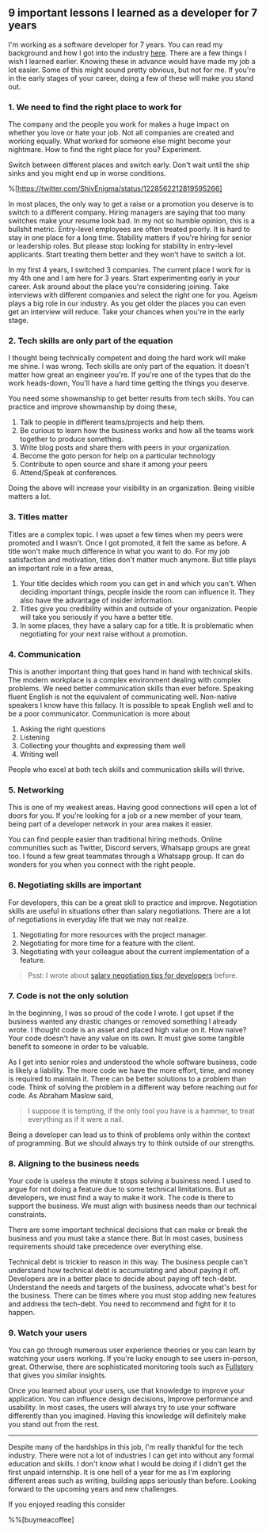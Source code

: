 ## 9 important lessons I learned as a developer for 7 years

I'm working as a software developer for 7 years. You can read my background and how I got into the industry [here](https://vikky.dev/college-degree).  There are a few things I wish I learned earlier. Knowing these in advance would have made my job a lot easier. Some of this might sound pretty obvious, but not for me. If you're in the early stages of your career, doing a few of these will make you stand out.

### 1. We need to find the right place to work for

The company and the people you work for makes a huge impact on whether you love or hate your job. Not all companies are created and working equally. What worked for someone else might become your nightmare. How to find the right place for you? Experiment.

Switch between different places and switch early. Don't wait until the ship sinks and you might end up in worse conditions.

%[https://twitter.com/ShivEnigma/status/1228562212819595266]

In most places, the only way to get a raise or a promotion you deserve is to switch to a different company. Hiring managers are saying that too many switches make your resume look bad. In my not so humble opinion, this is a bullshit metric. Entry-level employees are often treated poorly. It is hard to stay in one place for a long time. Stability matters if you're hiring for senior or leadership roles. But please stop looking for stability in entry-level applicants. Start treating them better and they won't have to switch a lot.

In my first 4 years, I switched 3 companies. The current place I work for is my 4th one and I am here for 3 years. Start experimenting early in your career. Ask around about the place you're considering joining. Take interviews with different companies and select the right one for you. Ageism plays a big role in our industry. As you get older the places you can even get an interview will reduce. Take your chances when you're in the early stage.

### 2. Tech skills are only part of the equation

I thought being technically competent and doing the hard work will make me shine. I was wrong. Tech skills are only part of the equation. It doesn't matter how great an engineer you're. If you're one of the types that do the work heads-down, You'll have a hard time getting the things you deserve.

You need some showmanship to get better results from tech skills. You can practice and improve showmanship by doing these,

1. Talk to people in different teams/projects and help them.
2. Be curious to learn how the business works and how all the teams work together to produce something.
3. Write blog posts and share them with peers in your organization.
4. Become the goto person for help on a particular technology
5. Contribute to open source and share it among your peers
6. Attend/Speak at conferences.

Doing the above will increase your visibility in an organization. Being visible matters a lot.

### 3. Titles matter

Titles are a complex topic. I was upset a few times when my peers were promoted and I wasn't. Once I got promoted, it felt the same as before. A title won't make much difference in what you want to do. For my job satisfaction and motivation, titles don't matter much anymore. But title plays an important role in a few areas,

1. Your title decides which room you can get in and which you can't. When deciding important things, people inside the room can influence it. They also have the advantage of insider information.
2. Titles give you credibility within and outside of your organization. People will take you seriously if you have a better title.
3. In some places, they have a salary cap for a title. It is problematic when negotiating for your next raise without a promotion.

### 4. Communication

This is another important thing that goes hand in hand with technical skills. The modern workplace is a complex environment dealing with complex problems. We need better communication skills than ever before. Speaking fluent English is not the equivalent of communicating well. Non-native speakers I know have this fallacy. It is possible to speak English well and to be a poor communicator. Communication is more about

1. Asking the right questions
2. Listening
3. Collecting your thoughts and expressing them well
4. Writing well

People who excel at both tech skills and communication skills will thrive.

### 5. Networking

This is one of my weakest areas. Having good connections will open a lot of doors for you. If you're looking for a job or a new member of your team, being part of a developer network in your area makes it easier.

You can find people easier than traditional hiring methods. Online communities such as Twitter, Discord servers, Whatsapp groups are great too. I found a few great teammates through a Whatsapp group. It can do wonders for you when you connect with the right people. 

### 6. Negotiating skills are important

For developers, this can be a great skill to practice and improve. Negotiation skills are useful in situations other than salary negotiations. There are a lot of negotiations in everyday life that we may not realize.
1. Negotiating for more resources with the project manager.
2. Negotiating for more time for a feature with the client.
3. Negotiating with your colleague about the current implementation of a feature.


> Psst: I wrote about  [salary negotiation tips for developers](https://vikky.dev/salary-negotiation-tips-for-developers)  before.

### 7. Code is not the only solution

In the beginning, I was so proud of the code I wrote. I got upset if the business wanted any drastic changes or removed something I already wrote. I thought code is an asset and placed high value on it. How naive? Your code doesn't have any value on its own. It must give some tangible benefit to someone in order to be valuable.

As I get into senior roles and understood the whole software business, code is likely a liability. The more code we have the more effort, time, and money is required to maintain it. There can be better solutions to a problem than code. Think of solving the problem in a different way before reaching out for code. As Abraham Maslow said,

> I suppose it is tempting, if the only tool you have is a hammer, to treat everything as if it were a nail.

Being a developer can lead us to think of problems only within the context of programming. But we should always try to think outside of our strengths.

### 8. Aligning to the business needs

Your code is useless the minute it stops solving a business need. I used to argue for not doing a feature due to some technical limitations. But as developers, we must find a way to make it work. The code is there to support the business. We must align with business needs than our technical constraints.

There are some important technical decisions that can make or break the business and you must take a stance there. But In most cases, business requirements should take precedence over everything else.

Technical debt is trickier to reason in this way. The business people can't understand how technical debt is accumulating and about paying it off. Developers are in a better place to decide about paying off tech-debt. Understand the needs and targets of the business, advocate what's best for the business. There can be times where you must stop adding new features and address the tech-debt. You need to recommend and fight for it to happen.

### 9. Watch your users
You can go through numerous user experience theories or you can learn by watching your users working. If you're lucky enough to see users in-person, great. Otherwise, there are sophisticated monitoring tools such as  [Fullstory](https://www.fullstory.com/)  that gives you similar insights.

Once you learned about your users, use that knowledge to improve your application. You can influence design decisions, Improve performance and usability. In most cases, the users will always try to use your software differently than you imagined. Having this knowledge will definitely make you stand out from the rest. 
___
Despite many of the hardships in this job, I'm really thankful for the tech industry. There were not a lot of industries I can get into without any formal education and skills. I don't know what I would be doing if I didn't get the first unpaid internship. It is one hell of a year for me as I'm exploring different areas such as writing, building apps seriously than before. Looking forward to the upcoming years and new challenges.

If you enjoyed reading this consider

%%[buymeacoffee]